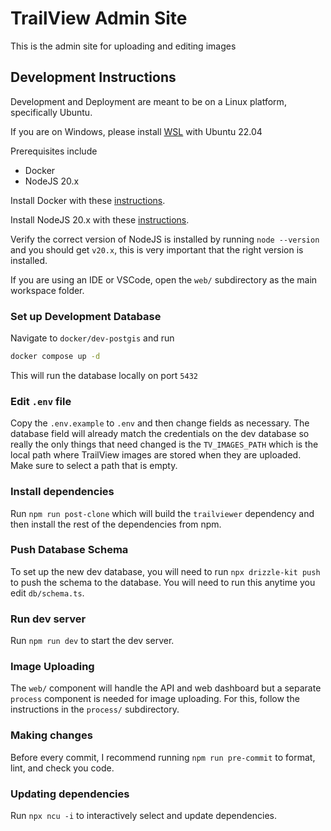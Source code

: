 # TrailView Admin Site

This is the admin site for uploading and editing images

## Development Instructions

Development and Deployment are meant to be on a Linux platform, specifically Ubuntu.

If you are on Windows, please install [WSL](https://learn.microsoft.com/en-us/windows/wsl/install) with Ubuntu 22.04

Prerequisites include

- Docker
- NodeJS 20.x

Install Docker with these [instructions](https://docs.docker.com/engine/install/ubuntu/#install-using-the-repository).

Install NodeJS 20.x with these [instructions](https://github.com/nodesource/distributions?tab=readme-ov-file#using-ubuntu-nodejs-20).

Verify the correct version of NodeJS is installed by running `node --version` and you should get `v20.x`, this is very important that the right version is installed.

If you are using an IDE or VSCode, open the `web/` subdirectory as the main workspace folder.

### Set up Development Database

Navigate to `docker/dev-postgis` and run

```bash
docker compose up -d
```

This will run the database locally on port `5432`

### Edit `.env` file

Copy the `.env.example` to `.env` and then change fields as necessary. The database field will already match the credentials on the dev database so really the only things that need changed is the `TV_IMAGES_PATH` which is the local path where TrailView images are stored when they are uploaded. Make sure to select a path that is empty.

### Install dependencies

Run `npm run post-clone` which will build the `trailviewer` dependency and then install the rest of the dependencies from npm.

### Push Database Schema

To set up the new dev database, you will need to run `npx drizzle-kit push` to push the schema to the database. You will need to run this anytime you edit `db/schema.ts`.

### Run dev server

Run `npm run dev` to start the dev server.

### Image Uploading

The `web/` component will handle the API and web dashboard but a separate `process` component is needed for image uploading. For this, follow the instructions in the `process/` subdirectory.

### Making changes

Before every commit, I recommend running `npm run pre-commit` to format, lint, and check you code.

### Updating dependencies

Run `npx ncu -i` to interactively select and update dependencies.
